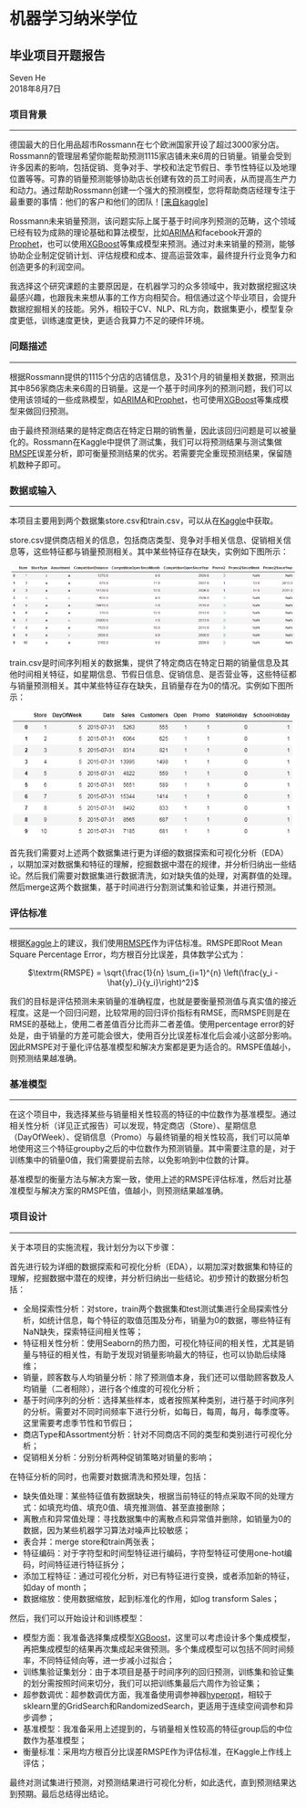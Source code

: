 # 机器学习纳米学位
## 毕业项目开题报告
Seven He  
2018年8月7日



### 项目背景

------

德国最大的日化用品超市Rossmann在七个欧洲国家开设了超过3000家分店。Rossmann的管理层希望你能帮助预测1115家店铺未来6周的日销量。销量会受到许多因素的影响，包括促销、竞争对手、学校和法定节假日、季节性特征以及地理位置等等。可靠的销量预测能够协助店长创建有效的员工时间表，从而提高生产力和动力。通过帮助Rossmann创建一个强大的预测模型，您将帮助商店经理专注于最重要的事情：他们的客户和他们的团队！[[来自kaggle]](https://www.kaggle.com/c/rossmann-store-sales)

Rossmann未来销量预测，该问题实际上属于基于时间序列预测的范畴，这个领域已经有较为成熟的理论基础和算法模型，比如[ARIMA](https://en.wikipedia.org/wiki/Autoregressive_integrated_moving_average)和facebook开源的[Prophet](https://facebook.github.io/prophet/docs/quick_start.html)，也可以使用[XGBoost](https://en.wikipedia.org/wiki/Xgboost)等集成模型来预测。通过对未来销量的预测，能够协助企业制定促销计划、评估规模和成本、提高运营效率，最终提升行业竞争力和创造更多的利润空间。

我选择这个研究课题的主要原因是，在机器学习的众多领域中，我对数据挖掘这块最感兴趣，也跟我未来想从事的工作方向相契合。相信通过这个毕业项目，会提升数据挖掘相关的技能。另外，相较于CV、NLP、RL方向，数据集更小，模型复杂度更低，训练速度更快，更适合我算力不足的硬件环境。



### 问题描述

------

根据Rossmann提供的1115个分店的店铺信息，及31个月的销量相关数据，预测出其中856家商店未来6周的日销量。这是一个基于时间序列的预测问题，我们可以使用该领域的一些成熟模型，如[ARIMA](https://en.wikipedia.org/wiki/Autoregressive_integrated_moving_average)和[Prophet](https://facebook.github.io/prophet/docs/quick_start.html)，也可使用[XGBoost](https://en.wikipedia.org/wiki/Xgboost)等集成模型来做回归预测。

由于最终预测结果的是特定商店在特定日期的销售量，因此该回归问题是可以被量化的。Rossmann在Kaggle中提供了测试集，我们可以将预测结果与测试集做[RMSPE](https://www.rdocumentation.org/packages/MLmetrics/versions/1.1.1/topics/RMSPE)误差分析，即可衡量预测结果的优劣。若需要完全重现预测结果，保留随机数种子即可。



### 数据或输入

------

本项目主要用到两个数据集store.csv和train.csv，可以从在[Kaggle](https://www.kaggle.com/c/rossmann-store-sales/data)中获取。

store.csv提供商店相关的信息，包括商店类型、竞争对手相关信息、促销相关信息等，这些特征都与销量预测相关。其中某些特征存在缺失，实例如下图所示：

![store](images/store.PNG)

train.csv是时间序列相关的数据集，提供了特定商店在特定日期的销量信息及其他时间相关特征，如星期信息、节假日信息、促销信息、是否营业等，这些特征都与销量预测相关。其中某些特征存在缺失，且销量存在为0的情况。实例如下图所示：

![train](images/train.PNG)

首先我们需要对上述两个数据集进行更为详细的数据探索和可视化分析（EDA） ，以期加深对数据集和特征的理解，挖掘数据中潜在的规律，并分析归纳出一些结论。然后我们需要对数据集进行数据清洗，如对缺失值的处理，对离群值的处理。然后merge这两个数据集，基于时间进行分割测试集和验证集，并进行预测。



### 评估标准

------

根据[Kaggle](https://www.kaggle.com/c/rossmann-store-sales#evaluation)上的建议，我们使用[RMSPE](https://www.rdocumentation.org/packages/MLmetrics/versions/1.1.1/topics/RMSPE)作为评估标准。RMSPE即Root Mean Square Percentage Error，均方根百分比误差，具体数学公式为：

<center>$\textrm{RMSPE} = \sqrt{\frac{1}{n} \sum_{i=1}^{n} \left(\frac{y_i - \hat{y}_i}{y_i}\right)^2}$</center>

我们的目标是评估预测未来销量的准确程度，也就是要衡量预测值与真实值的接近程度。这是一个回归问题，比较常用的回归评价指标有RMSE，而RMSPE则是在RMSE的基础上，使用二者差值百分比而非二者差值。使用percentage error的好处是，由于销量的方差可能会很大，使用百分比误差标准化后会减小这部分影响。因此RMSPE对于量化评估基准模型和解决方案都是更为适合的。RMSPE值越小，则预测结果越准确。



### 基准模型

------

在这个项目中，我选择某些与销量相关性较高的特征的中位数作为基准模型。通过相关性分析（详见正式报告）可以发现，特定商店（Store）、星期信息（DayOfWeek）、促销信息（Promo）与最终销量的相关性较高，我们可以简单地使用这三个特征groupby之后的中位数作为预测销量。其中需要注意的是，对于训练集中的销量0值，我们需要提前去除，以免影响到中位数的计算。

基准模型的衡量方法与解决方案一致，使用上述的RMSPE评估标准，然后对比基准模型与解决方案的RMSPE值，值越小，则预测结果越准确。



### 项目设计

------

关于本项目的实施流程，我计划分为以下步骤：

首先进行较为详细的数据探索和可视化分析（EDA），以期加深对数据集和特征的理解，挖掘数据中潜在的规律，并分析归纳出一些结论。初步预计的数据分析包括：

- 全局探索性分析：对store，train两个数据集和test测试集进行全局探索性分析，如统计信息，每个特征的取值范围及分布，销量为0的数据，哪些特征有NaN缺失，探索特征间相关性等；
- 特征相关性分析：使用Seaborn的热力图，可视化特征间的相关性，尤其是销量与特征的相关性，有助于发现对销量影响最大的特征，也可以协助后续降维；
- 销量，顾客数与人均销量分析：除了预测值本身，我们还可以借助顾客数及人均销量（二者相除），进行各个维度的可视化分析；
- 基于时间序列的分析：选择某些样本，或者按照某种类别，进行基于时间序列的分析。需要对不同时间频率下进行分析，如每日，每周，每月，每季度等。这里需要考虑季节性和节假日；
- 商店Type和Assortment分析：针对不同商店不同的类型和类别进行可视化分析；
- 促销相关分析：分别分析两种促销策略对销量的影响；

在特征分析的同时，也需要对数据清洗和预处理，包括：

- 缺失值处理：某些特征值有数据缺失，根据当前特征的特点采取不同的处理方式：如填充均值、填充0值、填充推测值、甚至直接删除；
- 离散点和异常值处理：寻找数据集中的离散点和异常值并删除，如销量为0的数据，因为某些机器学习算法对噪声比较敏感；
- 表合并：merge store和train两张表；
- 特征编码：对于字符型和时间型特征进行编码，字符型特征可使用one-hot编码，时间特征进行特征拆分；
- 添加工程特征：通过可视化分析，对已有特征进行变换，或者添加新的特征，如day of month；
- 数据缩放：使用数据缩放，起到标准化的作用，如log transform Sales；

然后，我们可以开始设计和训练模型：

- 模型方面：我准备选择集成模型[XGBoost](https://en.wikipedia.org/wiki/Xgboost)，这里可以考虑设计多个集成模型，再把集成模型的结果再次集成起来做预测。多个集成模型可以包括不同时间频率，不同特征倾向等，进一步减小过拟合；
- 训练集验证集划分：由于本项目是基于时间序列的回归预测，训练集和验证集的划分需按照时间来切分，我们可以把训练集最后六周作为验证集；
- 超参数调优：超参数调优方面，我准备使用调参神器[hyperopt](https://github.com/hyperopt/hyperopt)，相较于sklearn里的GridSearch和RandomizedSearch，更适用于连续空间调参和异步调参；
- 基准模型：我准备采用上述提到的，与销量相关性较高的特征group后的中位数作为基准模型；
- 衡量标准：采用均方根百分比误差RMSPE作为评估标准，在Kaggle上作线上评估；

最终对测试集进行预测，对预测结果进行可视化分析，如此迭代，直到预测结果达到预期。最后总结得出结论。